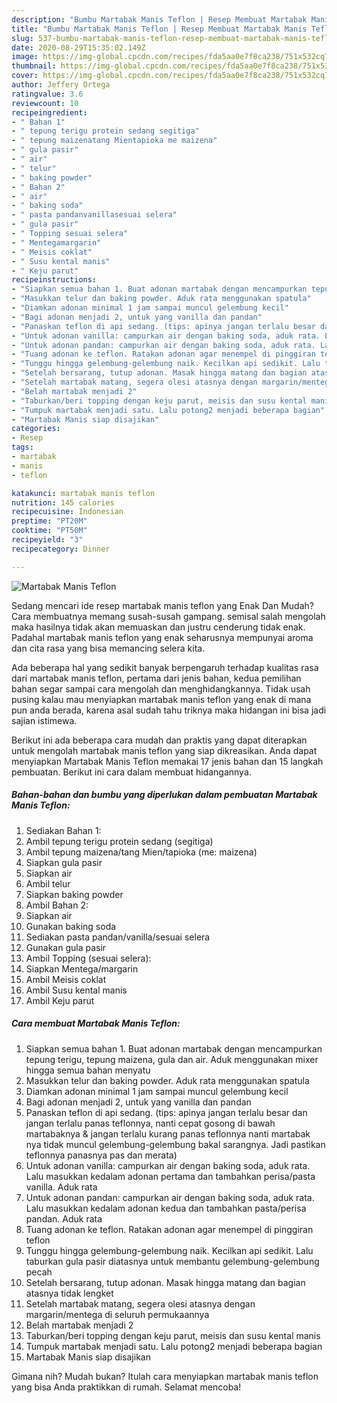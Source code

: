 ```yaml
---
description: "Bumbu Martabak Manis Teflon | Resep Membuat Martabak Manis Teflon Yang Enak Dan Mudah"
title: "Bumbu Martabak Manis Teflon | Resep Membuat Martabak Manis Teflon Yang Enak Dan Mudah"
slug: 537-bumbu-martabak-manis-teflon-resep-membuat-martabak-manis-teflon-yang-enak-dan-mudah
date: 2020-08-29T15:35:02.149Z
image: https://img-global.cpcdn.com/recipes/fda5aa0e7f8ca238/751x532cq70/martabak-manis-teflon-foto-resep-utama.jpg
thumbnail: https://img-global.cpcdn.com/recipes/fda5aa0e7f8ca238/751x532cq70/martabak-manis-teflon-foto-resep-utama.jpg
cover: https://img-global.cpcdn.com/recipes/fda5aa0e7f8ca238/751x532cq70/martabak-manis-teflon-foto-resep-utama.jpg
author: Jeffery Ortega
ratingvalue: 3.6
reviewcount: 10
recipeingredient:
- " Bahan 1"
- " tepung terigu protein sedang segitiga"
- " tepung maizenatang Mientapioka me maizena"
- " gula pasir"
- " air"
- " telur"
- " baking powder"
- " Bahan 2"
- " air"
- " baking soda"
- " pasta pandanvanillasesuai selera"
- " gula pasir"
- " Topping sesuai selera"
- " Mentegamargarin"
- " Meisis coklat"
- " Susu kental manis"
- " Keju parut"
recipeinstructions:
- "Siapkan semua bahan 1. Buat adonan martabak dengan mencampurkan tepung terigu, tepung maizena, gula dan air. Aduk menggunakan mixer hingga semua bahan menyatu"
- "Masukkan telur dan baking powder. Aduk rata menggunakan spatula"
- "Diamkan adonan minimal 1 jam sampai muncul gelembung kecil"
- "Bagi adonan menjadi 2, untuk yang vanilla dan pandan"
- "Panaskan teflon di api sedang. (tips: apinya jangan terlalu besar dan jangan terlalu panas teflonnya, nanti cepat gosong di bawah martabaknya &amp; jangan terlalu kurang panas teflonnya nanti martabak nya tidak muncul gelembung-gelembung bakal sarangnya. Jadi pastikan teflonnya panasnya pas dan merata)"
- "Untuk adonan vanilla: campurkan air dengan baking soda, aduk rata. Lalu masukkan kedalam adonan pertama dan tambahkan perisa/pasta vanilla. Aduk rata"
- "Untuk adonan pandan: campurkan air dengan baking soda, aduk rata. Lalu masukkan kedalam adonan kedua dan tambahkan pasta/perisa pandan. Aduk rata"
- "Tuang adonan ke teflon. Ratakan adonan agar menempel di pinggiran teflon"
- "Tunggu hingga gelembung-gelembung naik. Kecilkan api sedikit. Lalu taburkan gula pasir diatasnya untuk membantu gelembung-gelembung pecah"
- "Setelah bersarang, tutup adonan. Masak hingga matang dan bagian atasnya tidak lengket"
- "Setelah martabak matang, segera olesi atasnya dengan margarin/mentega di seluruh permukaannya"
- "Belah martabak menjadi 2"
- "Taburkan/beri topping dengan keju parut, meisis dan susu kental manis"
- "Tumpuk martabak menjadi satu. Lalu potong2 menjadi beberapa bagian"
- "Martabak Manis siap disajikan"
categories:
- Resep
tags:
- martabak
- manis
- teflon

katakunci: martabak manis teflon 
nutrition: 145 calories
recipecuisine: Indonesian
preptime: "PT20M"
cooktime: "PT50M"
recipeyield: "3"
recipecategory: Dinner

---
```



![Martabak Manis Teflon](https://img-global.cpcdn.com/recipes/fda5aa0e7f8ca238/751x532cq70/martabak-manis-teflon-foto-resep-utama.jpg)

Sedang mencari ide resep martabak manis teflon yang Enak Dan Mudah? Cara membuatnya memang susah-susah gampang. semisal salah mengolah maka hasilnya tidak akan memuaskan dan justru cenderung tidak enak. Padahal martabak manis teflon yang enak seharusnya mempunyai aroma dan cita rasa yang bisa memancing selera kita.



Ada beberapa hal yang sedikit banyak berpengaruh terhadap kualitas rasa dari martabak manis teflon, pertama dari jenis bahan, kedua pemilihan bahan segar sampai cara mengolah dan menghidangkannya. Tidak usah pusing kalau mau menyiapkan martabak manis teflon yang enak di mana pun anda berada, karena asal sudah tahu triknya maka hidangan ini bisa jadi sajian istimewa.


Berikut ini ada beberapa cara mudah dan praktis yang dapat diterapkan untuk mengolah martabak manis teflon yang siap dikreasikan. Anda dapat menyiapkan Martabak Manis Teflon memakai 17 jenis bahan dan 15 langkah pembuatan. Berikut ini cara dalam membuat hidangannya.

<!--inarticleads1-->

##### Bahan-bahan dan bumbu yang diperlukan dalam pembuatan Martabak Manis Teflon:

1. Sediakan  Bahan 1:
1. Ambil  tepung terigu protein sedang (segitiga)
1. Ambil  tepung maizena/tang Mien/tapioka (me: maizena)
1. Siapkan  gula pasir
1. Siapkan  air
1. Ambil  telur
1. Siapkan  baking powder
1. Ambil  Bahan 2:
1. Siapkan  air
1. Gunakan  baking soda
1. Sediakan  pasta pandan/vanilla/sesuai selera
1. Gunakan  gula pasir
1. Ambil  Topping (sesuai selera):
1. Siapkan  Mentega/margarin
1. Ambil  Meisis coklat
1. Ambil  Susu kental manis
1. Ambil  Keju parut




<!--inarticleads2-->

##### Cara membuat Martabak Manis Teflon:

1. Siapkan semua bahan 1. Buat adonan martabak dengan mencampurkan tepung terigu, tepung maizena, gula dan air. Aduk menggunakan mixer hingga semua bahan menyatu
1. Masukkan telur dan baking powder. Aduk rata menggunakan spatula
1. Diamkan adonan minimal 1 jam sampai muncul gelembung kecil
1. Bagi adonan menjadi 2, untuk yang vanilla dan pandan
1. Panaskan teflon di api sedang. (tips: apinya jangan terlalu besar dan jangan terlalu panas teflonnya, nanti cepat gosong di bawah martabaknya &amp; jangan terlalu kurang panas teflonnya nanti martabak nya tidak muncul gelembung-gelembung bakal sarangnya. Jadi pastikan teflonnya panasnya pas dan merata)
1. Untuk adonan vanilla: campurkan air dengan baking soda, aduk rata. Lalu masukkan kedalam adonan pertama dan tambahkan perisa/pasta vanilla. Aduk rata
1. Untuk adonan pandan: campurkan air dengan baking soda, aduk rata. Lalu masukkan kedalam adonan kedua dan tambahkan pasta/perisa pandan. Aduk rata
1. Tuang adonan ke teflon. Ratakan adonan agar menempel di pinggiran teflon
1. Tunggu hingga gelembung-gelembung naik. Kecilkan api sedikit. Lalu taburkan gula pasir diatasnya untuk membantu gelembung-gelembung pecah
1. Setelah bersarang, tutup adonan. Masak hingga matang dan bagian atasnya tidak lengket
1. Setelah martabak matang, segera olesi atasnya dengan margarin/mentega di seluruh permukaannya
1. Belah martabak menjadi 2
1. Taburkan/beri topping dengan keju parut, meisis dan susu kental manis
1. Tumpuk martabak menjadi satu. Lalu potong2 menjadi beberapa bagian
1. Martabak Manis siap disajikan




Gimana nih? Mudah bukan? Itulah cara menyiapkan martabak manis teflon yang bisa Anda praktikkan di rumah. Selamat mencoba!
